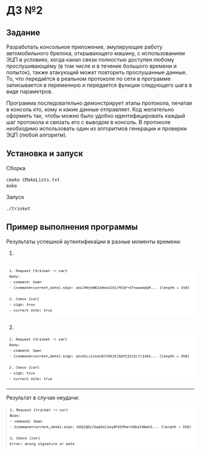 # ДЗ №2

## Задание

Разработать консольное приложение, эмулирующее работу автомобильного брелока, открывающего машину, с использованием ЭЦП в условиях, когда канал связи полностью доступен любому прослушивающему (в том числе и в течение большого времени и попыток), также атакующий может повторить прослушанные данные. 
То, что передаётся в реальном протоколе по сети в программе записывается в переменную и передается функции следующего шага в виде параметров.

Программа последовательно демонстрирует этапы протокола, печатая в консоль кто, кому и какие данные отправляет. Код желательно оформить так, чтобы можно было удобно идентифицировать каждый шаг протокола и связать его с выводом в консоль. В протоколе необходимо использовать один из алгоритмов генерации и проверки ЭЦП (любой алгоритм).

## Установка и запуск

Сборка

```
cmake CMakeLists.txt
make
```

Запуск

```
./trinket 

```

## Пример выполнения программы

Результаты успешной аутентифика́ции в разные моменты времени:
  
1)  
![example1](screenshots/ok1.png)  
-----------------------------------------------------------   
  
2)  
![example2](screenshots/ok2.png)  
  

  
-----------------------------------------------------------  
 
  
Результат в случае неудачи:  
  
![example3](screenshots/error.png)
